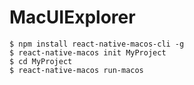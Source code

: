 # MacUIExplorer

```
$ npm install react-native-macos-cli -g
$ react-native-macos init MyProject
$ cd MyProject
$ react-native-macos run-macos
```
